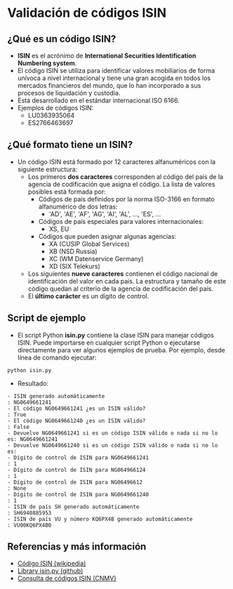 # Validación de códigos ISIN

## ¿Qué es un código ISIN?

- **ISIN** es el acrónimo de **International Securities Identification Numbering system**.
- El código ISIN se utiliza para identificar valores mobiliarios de forma unívoca a nivel internacional y tiene una gran acogida en todos los mercados financieros del mundo, que lo han incorporado a sus procesos de liquidación y custodia.
- Está desarrollado en el estándar internacional ISO 6166.
- Ejemplos de códigos ISIN:
    - LU0363935064
    - ES2766463697

## ¿Qué formato tiene un ISIN?

- Un código ISIN está formado por 12 caracteres alfanuméricos con la siguiente estructura:
    - Los primeros **dos caracteres** corresponden al código del país de la agencia de codificación que asigna el código. La lista de valores posibles está formada por:
        - Códigos de país definidos por la norma ISO-3166 en formato alfanumérico de dos letras:
            - 'AD', 'AE', 'AF', 'AG', 'AI', 'AL', ..., 'ES', ...
        - Códigos de país especiales para valores internacionales:
            - XS, EU
        - Códigos que pueden asignar algunas agencias:
            - XA (CUSIP Global Services)
            - XB (NSD Russia)
            - XC (WM Datenservice Germany)
            - XD (SIX Telekurs)
    - Los siguientes **nueve caracteres** contienen el código nacional de identificación del valor en cada país. La estructura y tamaño de este código quedan al criterio de la agencia de codificación del país.
    - El **último carácter** es un dígito de control.

## Script de ejemplo

- El script Python **isin.py** contiene la clase ISIN para manejar códigos ISIN. Puede importarse en cualquier script Python o ejecutarse directamente para ver algunos ejemplos de prueba. Por ejemplo, desde línea de comando ejecutar:
```
python isin.py
```
- Resultado:
```
- ISIN generado automáticamente                                       : NG0649661241
- El código NG0649661241 ¿es un ISIN válido?                          : True
- El código NG0649661240 ¿es un ISIN válido?                          : False
- Devuelve NG0649661241 si es un código ISIN válido o nada si no lo es: NG0649661241
- Devuelve NG0649661240 si es un código ISIN válido o nada si no lo es: 
- Dígito de control de ISIN para NG0649661241                         : 1
- Dígito de control de ISIN para NG064966124                          : 1
- Dígito de control de ISIN para NG06496612                           : None
- Dígito de control de ISIN para NG0649661240                         : 1
- ISIN de país SH generado automáticamente                            : SH6940885953
- ISIN de país VU y número KQ6PX4B generado automáticamente           : VU00KQ6PX4B0
```
    
## Referencias y más información
- [Código ISIN (wikipedia)](https://es.wikipedia.org/wiki/C%C3%B3digo_ISIN)
- [Library isin.py (github)](https://github.com/arthurdejong/python-stdnum/blob/master/stdnum/isin.py)
- [Consulta de códigos ISIN (CNMV)](https://www.cnmv.es/portal/ancv/ConsultaISIN.aspx)

